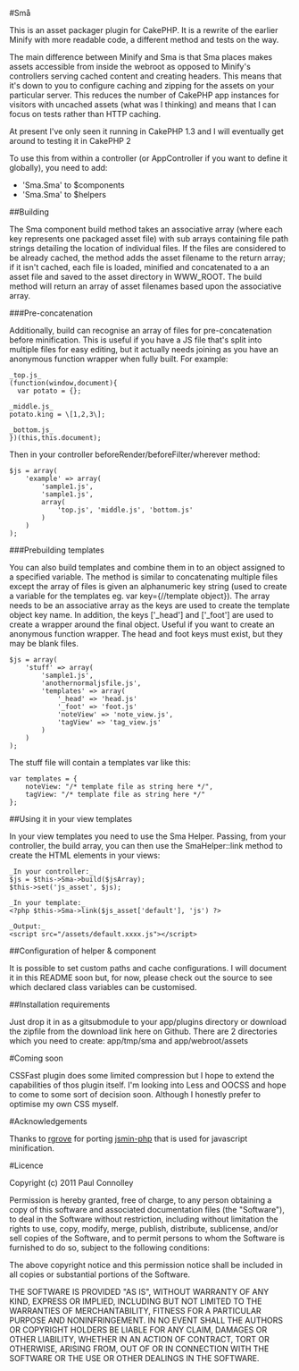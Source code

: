 #Små

This is an asset packager plugin for CakePHP. It is a rewrite of the earlier Minify with more readable code, a different method and tests on the way.

The main difference between Minify and Sma is that Sma places makes assets accessible from inside the webroot as opposed to Minify's controllers serving cached content and creating headers. This means that it's down to you to configure caching and zipping for the assets on your particular server. This reduces the number of CakePHP app instances for visitors with uncached assets (what was I thinking) and means that I can focus on tests rather than HTTP caching.

At present I've only seen it running in CakePHP 1.3 and I will eventually get around to testing it in CakePHP 2

To use this from within a controller (or AppController if you want to define it globally), you need to add:

* 'Sma.Sma' to $components
* 'Sma.Sma' to $helpers

##Building

The Sma component build method takes an associative array (where each key represents one packaged asset file) with sub arrays containing file path strings detailing the location of individual files. If the files are considered to be already cached, the method adds the asset filename to the return array; if it isn't cached, each file is loaded, minified and concatenated to a an asset file and saved to the asset directory in WWW_ROOT. The build method will return an array of asset filenames based upon the associative array.

###Pre-concatenation

Additionally, build can recognise an array of files for pre-concatenation before minification. This is useful if you have a JS file that's split into multiple files for easy editing, but it actually needs joining as you have an anonymous function wrapper when fully built. For example:

    _top.js_
    (function(window,document){
      var potato = {};
      
    _middle.js_
    potato.king = \[1,2,3\];
    
    _bottom.js_
    })(this,this.document);

Then in your controller beforeRender/beforeFilter/wherever method:

    $js = array(
        'example' => array(
            'sample1.js',
            'sample1.js',
            array(
                'top.js', 'middle.js', 'bottom.js'
            )
        )
    );

###Prebuilding templates

You can also build templates and combine them in to an object assigned to a specified variable. The method is similar to concatenating multiple files except the array of files is given an alphanumeric key string (used to create a variable for the templates eg. var key={//template object}). The array needs to be an associative array as the keys are used to create the template object key name. In addition, the keys \['_head'\] and \['_foot'\] are used to create a wrapper around the final object. Useful if you want to create an anonymous function wrapper. The head and foot keys must exist, but they may be blank files.

    $js = array(
        'stuff' => array(
            'sample1.js',
            'anothernormaljsfile.js',
            'templates' => array(
                '_head' => 'head.js'
                '_foot' => 'foot.js'
                'noteView' => 'note_view.js',
                'tagView' => 'tag_view.js'
            )
        )
    );

The stuff file will contain a templates var like this:

    var templates = {
        noteView: "/* template file as string here */",
        tagView: "/* template file as string here */"
    };

##Using it in your view templates

In your view templates you need to use the Sma Helper. Passing, from your controller, the build array, you can then use the SmaHelper::link method to create the HTML elements in your views:

    _In your controller:_
    $js = $this->Sma->build($jsArray);
    $this->set('js_asset', $js);
    
    _In your template:_
    <?php $this->Sma->link($js_asset['default'], 'js') ?>
    
    _Output:_
    <script src="/assets/default.xxxx.js"></script>

##Configuration of helper & component

It is possible to set custom paths and cache configurations. I will document it in this README soon but, for now, please check out the source to see which declared class variables can be customised.

##Installation requirements

Just drop it in as a gitsubmodule to your app/plugins directory or download the zipfile from the download link here on Github. There are 2 directories which you need to create: app/tmp/sma and app/webroot/assets

#Coming soon

CSSFast plugin does some limited compression but I hope to extend the capabilities of thos plugin itself. I'm looking into Less and OOCSS and hope to come to some sort of decision soon. Although I honestly prefer to optimise my own CSS myself.

#Acknowledgements

Thanks to [rgrove](http://github.com/rgrove) for porting [jsmin-php](http://github.com/rgrove/jsmin-php/) that is used for javascript minification.

#Licence

Copyright (c) 2011 Paul Connolley

Permission is hereby granted, free of charge, to any person obtaining a copy
of this software and associated documentation files (the "Software"), to deal
in the Software without restriction, including without limitation the rights
to use, copy, modify, merge, publish, distribute, sublicense, and/or sell
copies of the Software, and to permit persons to whom the Software is
furnished to do so, subject to the following conditions:

The above copyright notice and this permission notice shall be included in
all copies or substantial portions of the Software.

THE SOFTWARE IS PROVIDED "AS IS", WITHOUT WARRANTY OF ANY KIND, EXPRESS OR
IMPLIED, INCLUDING BUT NOT LIMITED TO THE WARRANTIES OF MERCHANTABILITY,
FITNESS FOR A PARTICULAR PURPOSE AND NONINFRINGEMENT. IN NO EVENT SHALL THE
AUTHORS OR COPYRIGHT HOLDERS BE LIABLE FOR ANY CLAIM, DAMAGES OR OTHER
LIABILITY, WHETHER IN AN ACTION OF CONTRACT, TORT OR OTHERWISE, ARISING FROM,
OUT OF OR IN CONNECTION WITH THE SOFTWARE OR THE USE OR OTHER DEALINGS IN
THE SOFTWARE.
